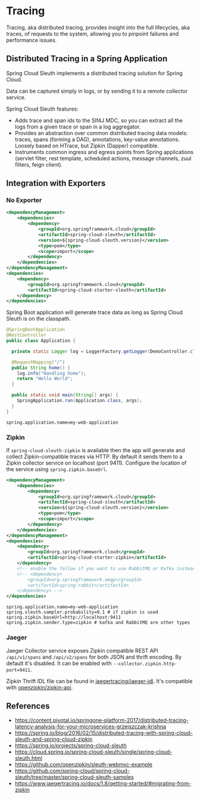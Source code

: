 # Tracing

Tracing, aka distributed tracing, provides insight into the full lifecycles, aka traces, of requests to the system, allowing you to pinpoint failures and performance issues.

## Distributed Tracing in a Spring Application

Spring Cloud Sleuth implements a distributed tracing solution for Spring Cloud.

Data can be captured simply in logs, or by sending it to a remote collector service.

Spring Cloud Sleuth features:

- Adds trace and span ids to the Slf4J MDC, so you can extract all the logs from a given trace or span in a log aggregator.
- Provides an abstraction over common distributed tracing data models: traces, spans (forming a DAG), annotations, key-value annotations. Loosely based on HTrace, but Zipkin (Dapper) compatible.
- Instruments common ingress and egress points from Spring applications (servlet filter, rest template, scheduled actions, message channels, zuul filters, feign client).

## Integration with Exporters

### No Exporter

```xml
<dependencyManagement>
    <dependencies>
        <dependency>
            <groupId>org.springframework.cloud</groupId>
            <artifactId>spring-cloud-sleuth</artifactId>
            <version>${spring-cloud-sleuth.version}</version>
            <type>pom</type>
            <scope>import</scope>
        </dependency>
    </dependencies>
</dependencyManagement>
<dependencies>
    <dependency>
        <groupId>org.springframework.cloud</groupId>
        <artifactId>spring-cloud-starter-sleuth</artifactId>
    </dependency>
</dependencies>
```

Spring Boot application will generate trace data as long as Spring Cloud Sleuth is on the classpath.

```java
@SpringBootApplication
@RestController
public class Application {

  private static Logger log = LoggerFactory.getLogger(DemoController.class);

  @RequestMapping("/")
  public String home() {
    log.info("Handling home");
    return "Hello World";
  }

  public static void main(String[] args) {
    SpringApplication.run(Application.class, args);
  }
}
```

```properties
spring.application.name=my-web-application
```

### Zipkin

If `spring-cloud-sleuth-zipkin` is available then the app will generate and collect Zipkin-compatible traces via HTTP.
By default it sends them to a Zipkin collector service on localhost (port 9411).
Configure the location of the service using `spring.zipkin.baseUrl`.

```xml
<dependencyManagement>
    <dependencies>
        <dependency>
            <groupId>org.springframework.cloud</groupId>
            <artifactId>spring-cloud-sleuth</artifactId>
            <version>${spring-cloud-sleuth.version}</version>
            <type>pom</type>
            <scope>import</scope>
        </dependency>
    </dependencies>
</dependencyManagement>
<dependencies>
    <dependency>
        <groupId>org.springframework.cloud</groupId>
        <artifactId>spring-cloud-starter-zipkin</artifactId>
    </dependency>
    <!-- enable the follow if you want to use RabbitMQ or Kafka instead of HTTP -->
    <!-- <dependency>
        <groupId>org.springframework.amqp</groupId>
        <artifactId>spring-rabbit</artifactId>
    </dependency> -->
</dependencies>
```

```properties
spring.application.name=my-web-application
spring.sleuth.sampler.probability=0.1 # if zipkin is used
spring.zipkin.baseUrl=http://localhost:9411
spring.zipkin.sender.type=zipkin # kafka and RabbitMQ are other types
```

### Jaeger

Jaeger Collector service exposes Zipkin compatible REST API `/api/v1/spans` and `/api/v2/spans` for both JSON and thrift encoding.
By default it's disabled.
It can be enabled with `--collector.zipkin.http-port=9411`.

Zipkin Thrift IDL file can be found in [jaegertracing/jaeger-idl](https://github.com/jaegertracing/jaeger-idl/blob/master/thrift/zipkincore.thrift).
It's compatible with [openzipkin/zipkin-api](https://github.com/openzipkin/zipkin-api/blob/master/thrift/zipkinCore.thrift).

## References

- <https://content.pivotal.io/springone-platform-2017/distributed-tracing-latency-analysis-for-your-microservices-grzejszczak-krishna>
- <https://spring.io/blog/2016/02/15/distributed-tracing-with-spring-cloud-sleuth-and-spring-cloud-zipkin>
- <https://spring.io/projects/spring-cloud-sleuth>
- <https://cloud.spring.io/spring-cloud-sleuth/single/spring-cloud-sleuth.html>
- <https://github.com/openzipkin/sleuth-webmvc-example>
- <https://github.com/spring-cloud/spring-cloud-sleuth/tree/master/spring-cloud-sleuth-samples>
- <https://www.jaegertracing.io/docs/1.8/getting-started/#migrating-from-zipkin>
